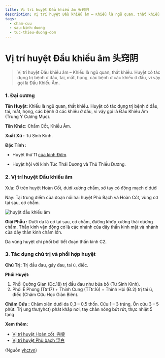 ```yaml
---
title: Vị trí huyệt Đầu khiếu âm 头窍阴
description: Vị trí huyệt Đầu khiếu âm – Khiếu là ngũ quan, thất khiếu. Huyệt có tác dụng trị bệnh ở đầu, tai, mắt, họng, các bệnh ở các khiếu ở đầu, vì vậy gọi là Đầu Khiếu Âm.
tags:
  - cham-cuu
  - sau-kinh-duong
  - tuc-thieu-duong-dom
---
```


# Vị trí huyệt Đầu khiếu âm 头窍阴 

> Vị trí huyệt Đầu khiếu âm – Khiếu là ngũ quan, thất khiếu. Huyệt có tác dụng trị bệnh ở đầu, tai, mắt, họng, các bệnh ở các khiếu ở đầu, vì vậy gọi là Đầu Khiếu Âm.

### 1. Đại cương

**Tên Huyệt**: Khiếu là ngũ quan, thất khiếu. Huyệt có tác dụng trị bệnh ở đầu, tai, mắt, họng, các bệnh ở các khiếu ở đầu, vì vậy gọi là Đầu Khiếu Âm (Trung Y Cương Mục).

**Tên** **Khác:** Chẩm Cốt, Khiếu Âm.

**Xuất Xứ :** Tư Sinh Kinh.

**Đặc Tính :**

+ Huyệt thứ 11 [của kinh Đởm](/yhctvn/kinh-tuc-thieu-duong-dom/).

+ Huyệt hội với kinh Túc Thái Dương và Thủ Thiếu Dương.

### 2. Vị trí huyệt Đầu khiếu âm

Xưa: Ở trên huyệt Hoàn Cốt, dưới xương chẩm, xờ tay có động mạch ở dưới

Nay: Tại trung điểm của đoạn nối hai huyệt Phù Bạch và Hoàn Cốt, vùng cơ tai sau, cơ chẩm.

![huyệt đầu khiếu âm](/imgs/yhctvn/huyet-dau-khieu-am-300x169.jpg)

**Giải Phẫu :** Dưới da là cơ tai sau, cơ chẩm, đường khớp xương thái dương chẩm. Thần kinh vận động cơ là các nhánh của dây thần kinh mặt và nhánh của dây thần kinh chẩm lớn.

Da vùng huyệt chi phối bởi tiết đoạn thần kinh C2.

### 3. Tác dụng chủ trị và phối hợp huyệt

**Chủ Trị:** Trị đầu đau, gáy đau, tai ù, điếc.

**Phối Huyệt:**

1. Phối Cường Gian (Đc.18) trị đầu đau như búa bổ (Tư Sinh Kinh).
2. Phối Ế Phong (Ttr.17) + Thính Cung (TTtr.16) + Thính Hội (Đ.2) trị tai ù, điếc (Châm Cứu Học Giản Biên).

**Châm Cứu :** Châm xiên dưới da 0,3 – 0,5 thốn. Cứu 1 – 3 tráng, Ôn cứu 3 – 5 phút. Trị ung thư(yhct) phát khắp nơi, tay chân nóng bứt rứt, thực nhiệt 5 tạng

**Xem thêm:**

* [Vị trí huyệt Hoàn cốt  完骨](/yhctvn/vi-tri-huyet-hoan-cot-%e5%ae%8c%e9%aa%a8/)
* [Vị trí huyệt Phù bạch 浮白](/yhctvn/vi-tri-huyet-phu-bach-%e6%b5%ae%e7%99%bd/)

(Nguồn <a href="https://yhctvn.com/vi-tri-huyet-dau-khieu-am-头窍阴/" target="_blank">yhctvn</a>)
